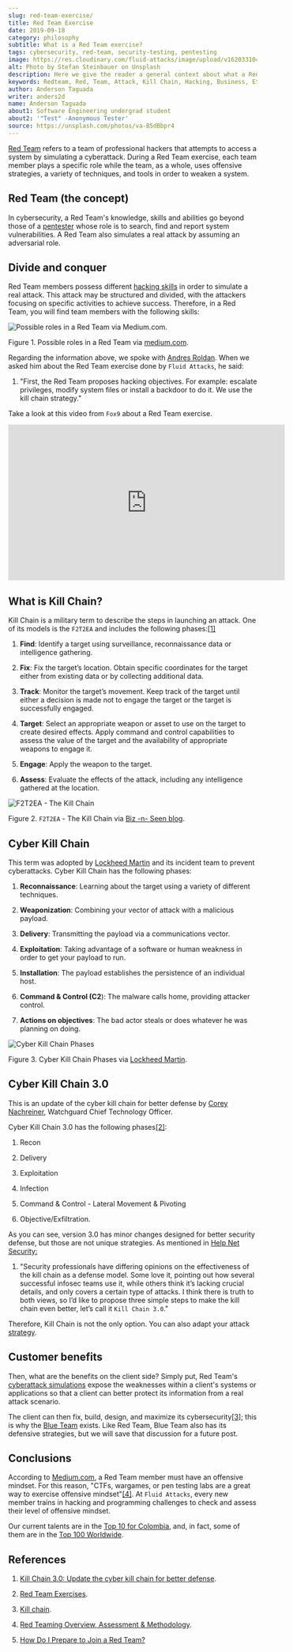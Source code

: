```yaml
---
slug: red-team-exercise/
title: Red Team Exercise
date: 2019-09-18
category: philosophy
subtitle: What is a Red Team exercise?
tags: cybersecurity, red-team, security-testing, pentesting
image: https://res.cloudinary.com/fluid-attacks/image/upload/v1620331047/blog/red-team-exercise/cover_kmvlzc.webp
alt: Photo by Stefan Steinbauer on Unsplash
description: Here we give the reader a general context about what a Red Team does and the main strategy used during a Red Team exercise and its benefits for customers.
keywords: Redteam, Red, Team, Attack, Kill Chain, Hacking, Business, Ethical Hacking, Pentesting
author: Anderson Taguada
writer: anders2d
name: Anderson Taguada
about1: Software Engineering undergrad student
about2: '"Test" -Anonymous Tester'
source: https://unsplash.com/photos/va-B5dBbpr4
---
```


[Red Team](../../solutions/red-teaming/)
refers to a team of professional hackers
that attempts to access a system
by simulating a cyberattack.
During a Red Team exercise,
each team member plays a specific role
while the team,
as a whole,
uses offensive strategies,
a variety of techniques, and tools
in order to weaken a system.

## Red Team (the concept)

In cybersecurity,
a Red Team's knowledge,
skills and abilities go beyond those of a [pentester](../../solutions/penetration-testing/)
whose role is to search,
find and report system vulnerabilities.
A Red Team also simulates a real attack
by assuming an adversarial role.

## Divide and conquer

Red Team members possess different [hacking
skills](https://www.tutorialspoint.com/ethical_hacking/ethical_hacking_skills.htm)
in order to simulate a real attack. This attack may be structured and
divided, with the attackers focusing on specific activities to achieve
success. Therefore, in a Red Team, you will find team members with the
following skills:

<div class="imgblock">

![Possible roles in a Red Team via Medium.com.](https://res.cloudinary.com/fluid-attacks/image/upload/v1620331046/blog/red-team-exercise/skillredteam_khyqsr.webp)

<div class="title">

Figure 1. Possible roles in a Red Team via
[medium.com](https://medium.com/@redteamwrangler/how-do-i-prepare-to-join-a-red-team-d74ffb5fdbe6).

</div>

</div>

Regarding the information above, we spoke with [Andres
Roldan](../../about-us/people/aroldan/). When we asked him about the Red
Team exercise done by `Fluid Attacks`, he said:

<div class="blog-questions">

1. "First, the Red Team proposes hacking objectives. For example:
    escalate privileges, modify system files or install a backdoor to do
    it. We use the kill chain strategy."

</div>

Take a look at this video from `Fox9` about a Red Team exercise.

<div style="text-align: center;">
<iframe
  width="560"
  height="315"
  src="https://www.youtube.com/embed/YIV0xvatX0M"
  frameborder="0"
  allowfullscreen>
</iframe>
</div>

## What is Kill Chain?

Kill Chain is a military term to describe the steps in launching an
attack. One of its models is the `F2T2EA` and includes the following
phases:[\[1\]](#r3)

1. **Find**: Identify a target using surveillance, reconnaissance data
    or intelligence gathering.

2. **Fix**: Fix the target’s location. Obtain specific coordinates for
    the target either from existing data or by collecting additional
    data.

3. **Track**: Monitor the target’s movement. Keep track of the target
    until either a decision is made not to engage the target or the
    target is successfully engaged.

4. **Target**: Select an appropriate weapon or asset to use on the
    target to create desired effects. Apply command and control
    capabilities to assess the value of the target and the availability
    of appropriate weapons to engage it.

5. **Engage**: Apply the weapon to the target.

6. **Assess**: Evaluate the effects of the attack, including any
    intelligence gathered at the location.

<div class="imgblock">

![`F2T2EA` - The Kill Chain](https://res.cloudinary.com/fluid-attacks/image/upload/v1620331046/blog/red-team-exercise/f2t2ea-killchain_lhmilw.webp)

<div class="title">

Figure 2. `F2T2EA` - The Kill Chain via [Biz -n- Seen
blog](http://myarick.blogspot.com/2014/02/f2t2ea.html).

</div>

</div>

## Cyber Kill Chain

This term was adopted by [Lockheed
Martin](https://www.lockheedmartin.com/en-us/index.html) and its
incident team to prevent cyberattacks. Cyber Kill Chain has the
following phases:

1. **Reconnaissance**: Learning about the target using a variety of
    different techniques.

2. **Weaponization**: Combining your vector of attack with a malicious
    payload.

3. **Delivery**: Transmitting the payload via a communications vector.

4. **Exploitation**: Taking advantage of a software or human weakness
    in order to get your payload to run.

5. **Installation**: The payload establishes the persistence of an
    individual host.

6. **Command & Control (C2**): The malware calls home, providing
    attacker control.

7. **Actions on objectives**: The bad actor steals or does whatever he
    was planning on doing.

<div class="imgblock">

![Cyber Kill Chain Phases](https://res.cloudinary.com/fluid-attacks/image/upload/v1620331045/blog/red-team-exercise/cyber-kill-chain_hq3v77.webp)

<div class="title">

Figure 3. Cyber Kill Chain Phases via [Lockheed
Martin](https://www.lockheedmartin.com/en-us/capabilities/cyber/cyber-kill-chain.html).

</div>

</div>

## Cyber Kill Chain 3.0

This is an update of the cyber kill chain for better defense by [Corey
Nachreiner](https://www.watchguard.com/es/wgrd-about/leadership/corey-nachreiner),
Watchguard Chief Technology Officer.

Cyber Kill Chain 3.0 has the following phases[\[2\]](#r1):

1. Recon

2. Delivery

3. Exploitation

4. Infection

5. Command & Control - Lateral Movement & Pivoting

6. Objective/Exfiltration.

As you can see, version 3.0 has minor changes designed for better
security defense, but those are not unique strategies. As mentioned in
[Help Net
Security:](https://www.helpnetsecurity.com/2015/02/10/kill-chain-30-update-the-cyber-kill-chain-for-better-defense/)

<div class="blog-questions">

1. "Security professionals have differing opinions on the effectiveness
    of the kill chain as a defense model. Some love it, pointing out how
    several successful infosec teams use it, while others think it’s
    lacking crucial details, and only covers a certain type of attacks.
    I think there is truth to both views, so I’d like to propose three
    simple steps to make the kill chain even better, let’s call it `Kill
    Chain 3.0`."

</div>

Therefore, Kill Chain is not the only option. You can also adapt your
attack [strategy](https://en.wikipedia.org/wiki/Military_strategy).

## Customer benefits

Then,
what are the benefits on the client side?
Simply put,
Red Team's [cyberattack simulations](../../solutions/attack-simulation/)
expose the weaknesses within a client's systems or applications
so that a client can better protect its information
from a real attack scenario.

The client can then fix, build, design, and maximize its
cybersecurity[\[3\]](#r4); this is why the [Blue
Team](https://en.wikipedia.org/wiki/Blue_team_\(computer_security\))
exists. Like Red Team, Blue Team also has its defensive strategies, but
we will save that discussion for a future post.

## Conclusions

According to
[Medium.com](https://medium.com/@redteamwrangler/how-do-i-prepare-to-join-a-red-team-d74ffb5fdbe6),
a Red Team member must have an offensive mindset. For this reason,
"CTFs, wargames, or pen testing labs are a great way to exercise
offensive mindset"[\[4\]](#r5). At `Fluid Attacks`, every new member
trains in hacking and programming challenges to check and assess their
level of offensive mindset.

Our current talents are in the [Top 10 for
Colombia](https://www.wechall.net/country_ranking/for/31/Colombia), and,
in fact, some of them are in the [Top 100
Worldwide](https://www.wechall.net/ranking).

## References

1. [Kill Chain 3.0: Update the cyber kill chain for better
    defense](https://www.helpnetsecurity.com/2015/02/10/kill-chain-30-update-the-cyber-kill-chain-for-better-defense).

2. [Red Team
    Exercises](https://sci-hub.tw/https://ieeexplore.ieee.org/abstract/document/8406561).

3. [Kill chain](https://en.wikipedia.org/wiki/Kill_chain).

4. [Red Teaming Overview, Assessment &
    Methodology](https://resources.infosecinstitute.com/red-teaming-overview-assessment-methodology/#gref).

5. [How Do I Prepare to Join a Red
    Team?](https://medium.com/@redteamwrangler/how-do-i-prepare-to-join-a-red-team-d74ffb5fdbe6)
